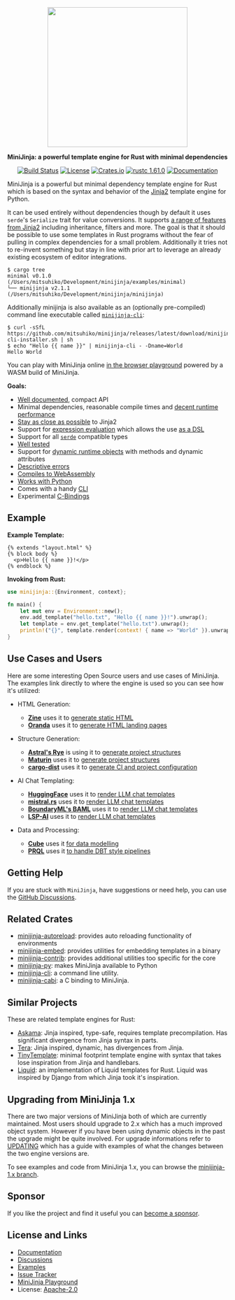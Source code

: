 <div align="center">
  <img src="https://github.com/mitsuhiko/minijinja/raw/main/artwork/logo.png" alt="" width=320>
  <p><strong>MiniJinja: a powerful template engine for Rust with minimal dependencies</strong></p>

[![Build Status](https://github.com/mitsuhiko/minijinja/workflows/Tests/badge.svg?branch=main)](https://github.com/mitsuhiko/minijinja/actions?query=workflow%3ATests)
[![License](https://img.shields.io/github/license/mitsuhiko/minijinja)](https://github.com/mitsuhiko/minijinja/blob/main/LICENSE)
[![Crates.io](https://img.shields.io/crates/d/minijinja.svg)](https://crates.io/crates/minijinja)
[![rustc 1.61.0](https://img.shields.io/badge/rust-1.61%2B-orange.svg)](https://img.shields.io/badge/rust-1.61%2B-orange.svg)
[![Documentation](https://docs.rs/minijinja/badge.svg)](https://docs.rs/minijinja)

</div>

MiniJinja is a powerful but minimal dependency template engine for Rust which
is based on the syntax and behavior of the
[Jinja2](https://jinja.palletsprojects.com/) template engine for Python.

It can be used entirely without dependencies though by default it uses
`serde`'s `Serialize` trait for value conversions.  It supports
[a range of features from Jinja2](https://github.com/mitsuhiko/minijinja/blob/main/COMPATIBILITY.md)
including inheritance, filters and more.  The goal is that it should be possible
to use some templates in Rust programs without the fear of pulling in complex
dependencies for a small problem.  Additionally it tries not to re-invent
something but stay in line with prior art to leverage an already existing
ecosystem of editor integrations.

```
$ cargo tree
minimal v0.1.0 (/Users/mitsuhiko/Development/minijinja/examples/minimal)
└── minijinja v2.1.1 (/Users/mitsuhiko/Development/minijinja/minijinja)
```

Additionally minijinja is also available as an (optionally pre-compiled) command line executable
called [`minijinja-cli`](https://github.com/mitsuhiko/minijinja/tree/main/minijinja-cli):

```
$ curl -sSfL https://github.com/mitsuhiko/minijinja/releases/latest/download/minijinja-cli-installer.sh | sh
$ echo "Hello {{ name }}" | minijinja-cli - -Dname=World
Hello World
```

You can play with MiniJinja online [in the browser playground](https://mitsuhiko.github.io/minijinja-playground/)
powered by a WASM build of MiniJinja.

**Goals:**

* [Well documented](https://docs.rs/minijinja), compact API
* Minimal dependencies, reasonable compile times and [decent runtime performance](https://github.com/mitsuhiko/minijinja/tree/main/benchmarks#comparison-results)
* [Stay as close as possible](https://github.com/mitsuhiko/minijinja/blob/main/COMPATIBILITY.md) to Jinja2
* Support for [expression evaluation](https://docs.rs/minijinja/latest/minijinja/struct.Expression.html) which
  allows the use [as a DSL](https://github.com/mitsuhiko/minijinja/tree/main/examples/dsl)
* Support for all [`serde`](https://serde.rs) compatible types
* [Well tested](https://github.com/mitsuhiko/minijinja/tree/main/minijinja/tests)
* Support for [dynamic runtime objects](https://docs.rs/minijinja/latest/minijinja/value/trait.Object.html) with methods and dynamic attributes
* [Descriptive errors](https://github.com/mitsuhiko/minijinja/tree/main/examples/error)
* [Compiles to WebAssembly](https://github.com/mitsuhiko/minijinja-playground/blob/main/src/lib.rs)
* [Works with Python](https://github.com/mitsuhiko/minijinja/tree/main/minijinja-py)
* Comes with a handy [CLI](https://github.com/mitsuhiko/minijinja/tree/main/minijinja-cli)
* Experimental [C-Bindings](https://github.com/mitsuhiko/minijinja/tree/main/minijinja-cabi)

## Example

**Example Template:**

```jinja
{% extends "layout.html" %}
{% block body %}
  <p>Hello {{ name }}!</p>
{% endblock %}
```

**Invoking from Rust:**

```rust
use minijinja::{Environment, context};

fn main() {
    let mut env = Environment::new();
    env.add_template("hello.txt", "Hello {{ name }}!").unwrap();
    let template = env.get_template("hello.txt").unwrap();
    println!("{}", template.render(context! { name => "World" }).unwrap());
}
```

## Use Cases and Users

Here are some interesting Open Source users and use cases of MiniJinja.  The examples link directly to where
the engine is used so you can see how it's utilized:

* HTML Generation:
  * **[Zine](https://github.com/zineland/zine)** uses it to [generate static HTML](https://github.com/zineland/zine/blob/17285efe9f9a63b79a42a738b54d4d730b8cd551/src/engine.rs#L8)
  * **[Oranda](https://github.com/axodotdev/oranda)** uses it to [generate HTML landing pages](https://github.com/axodotdev/oranda/blob/fb97859c99ab81f644ab5b1449f725fc5c3e9721/src/site/templates.rs)

* Structure Generation:
  * **[Astral's Rye](https://rye.astral.sh/)** is using it to [generate project structures](https://github.com/astral-sh/rye/blob/c60682fb6bb5c9a0cc2669f263eeed99d2e5be71/rye/src/cli/init.rs)
  * **[Maturin](https://github.com/PyO3/maturin)** uses it to [generate project structures](https://github.com/PyO3/maturin/blob/e35097e6cf3b9115736e8ae208972178029a20d0/src/new_project.rs)
  * **[cargo-dist](https://github.com/axodotdev/cargo-dist)** uses it to [generate CI and project configuration](https://github.com/axodotdev/cargo-dist/blob/4cd61134863f54ca5a037400ebec71d039d42742/cargo-dist/src/backend/templates.rs)

* AI Chat Templating:
  * **[HuggingFace](https://huggingface.co/docs/text-generation-inference/index)** uses it to [render LLM chat templates](https://github.com/huggingface/text-generation-inference/blob/0759ec495e15a865d2a59befc2b796b5acc09b50/router/src/infer/mod.rs)
  * **[mistral.rs](https://github.com/EricLBuehler/mistral.rs)** uses it to [render LLM chat templates](https://github.com/EricLBuehler/mistral.rs/blob/c834f59fe0b3b020a56cb6a0279a051370554539/mistralrs-core/src/pipeline/chat_template.rs)
  * **[BoundaryML's BAML](https://docs.boundaryml.com/)** uses it to [render LLM chat templates](https://github.com/BoundaryML/baml/blob/17123de7ea653f51547576169bb0589d39053edc/engine/baml-lib/jinja/src/lib.rs)
  * **[LSP-AI](https://github.com/SilasMarvin/lsp-ai)** uses it to [render LLM chat templates](https://github.com/SilasMarvin/lsp-ai/blob/1f70756c5b48e9098d64a7c5ce63ac803bc5d0ab/crates/lsp-ai/src/template.rs)

* Data and Processing:
  * **[Cube](https://cube.dev/docs/product/data-modeling/dynamic/jinja)** uses it [for data modelling](https://github.com/cube-js/cube/tree/db11c121c77c663845242366d3d972b9bc30ae54/packages/cubejs-backend-native/src/template/mj_value)
  * **[PRQL](https://prql-lang.org/)** uses it [to handle DBT style pipelines](https://github.com/PRQL/prql/blob/59fb3cc4b9b6c9e195c928b1ba1134e2c5706ea3/prqlc/prqlc/src/cli/jinja.rs#L21)

## Getting Help

If you are stuck with `MiniJinja`, have suggestions or need help, you can use the
[GitHub Discussions](https://github.com/mitsuhiko/minijinja/discussions).

## Related Crates

* [minijinja-autoreload](https://github.com/mitsuhiko/minijinja/tree/main/minijinja-autoreload): provides
  auto reloading functionality of environments
* [minijinja-embed](https://github.com/mitsuhiko/minijinja/tree/main/minijinja-embed): provides
  utilities for embedding templates in a binary
* [minijinja-contrib](https://github.com/mitsuhiko/minijinja/tree/main/minijinja-contrib): provides
  additional utilities too specific for the core
* [minijinja-py](https://github.com/mitsuhiko/minijinja/tree/main/minijinja-py): makes MiniJinja
  available to Python
* [minijinja-cli](https://github.com/mitsuhiko/minijinja/tree/main/minijinja-cli): a command line utility.
* [minijinja-cabi](https://github.com/mitsuhiko/minijinja/tree/main/minijinja-cabi): a C binding to MiniJinja.

## Similar Projects

These are related template engines for Rust:

* [Askama](https://crates.io/crates/askama): Jinja inspired, type-safe, requires template
  precompilation. Has significant divergence from Jinja syntax in parts.
* [Tera](https://crates.io/crates/tera): Jinja inspired, dynamic, has divergences from Jinja.
* [TinyTemplate](https://crates.io/crates/tinytemplate): minimal footprint template engine
  with syntax that takes lose inspiration from Jinja and handlebars.
* [Liquid](https://crates.io/crates/liquid): an implementation of Liquid templates for Rust.
  Liquid was inspired by Django from which Jinja took it's inspiration.

## Upgrading from MiniJinja 1.x

There are two major versions of MiniJinja both of which are currently maintained.  Most users should
upgrade to 2.x which has a much improved object system.  However if you have been using dynamic
objects in the past the upgrade might be quite involved.  For upgrade informations refer to
[UPDATING](UPDATING.md) which has a guide with examples of what the changes between the two engine
versions are.

To see examples and code from MiniJinja 1.x, you can browse the [minijinja-1.x branch](https://github.com/mitsuhiko/minijinja/tree/minijinja-1.x).

## Sponsor

If you like the project and find it useful you can [become a
sponsor](https://github.com/sponsors/mitsuhiko).

## License and Links

- [Documentation](https://docs.rs/minijinja/)
- [Discussions](https://github.com/mitsuhiko/minijinja/discussions)
- [Examples](https://github.com/mitsuhiko/minijinja/tree/main/examples)
- [Issue Tracker](https://github.com/mitsuhiko/minijinja/issues)
- [MiniJinja Playground](https://mitsuhiko.github.io/minijinja-playground/)
- License: [Apache-2.0](https://github.com/mitsuhiko/minijinja/blob/main/LICENSE)
